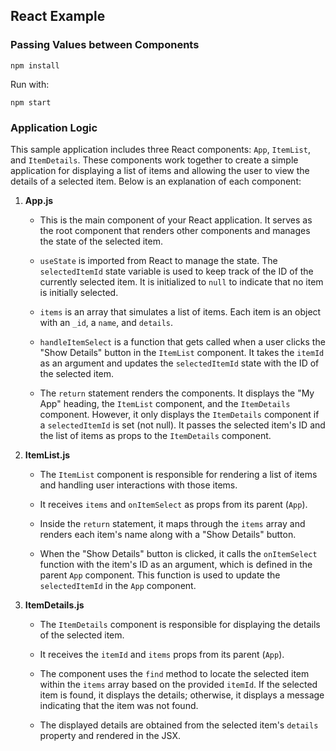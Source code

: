## React Example

### Passing Values between Components

`npm install`

Run with:

`npm start`

### Application Logic

This sample application includes three React components: `App`, `ItemList`, and `ItemDetails`. These components work together to create a simple application for displaying a list of items and allowing the user to view the details of a selected item. Below is an explanation of each component:

1. **App.js**

   - This is the main component of your React application. It serves as the root component that renders other components and manages the state of the selected item.

   - `useState` is imported from React to manage the state. The `selectedItemId` state variable is used to keep track of the ID of the currently selected item. It is initialized to `null` to indicate that no item is initially selected.

   - `items` is an array that simulates a list of items. Each item is an object with an `_id`, a `name`, and `details`.

   - `handleItemSelect` is a function that gets called when a user clicks the "Show Details" button in the `ItemList` component. It takes the `itemId` as an argument and updates the `selectedItemId` state with the ID of the selected item.

   - The `return` statement renders the components. It displays the "My App" heading, the `ItemList` component, and the `ItemDetails` component. However, it only displays the `ItemDetails` component if a `selectedItemId` is set (not null). It passes the selected item's ID and the list of items as props to the `ItemDetails` component.

2. **ItemList.js**

   - The `ItemList` component is responsible for rendering a list of items and handling user interactions with those items.

   - It receives `items` and `onItemSelect` as props from its parent (`App`).

   - Inside the `return` statement, it maps through the `items` array and renders each item's name along with a "Show Details" button.

   - When the "Show Details" button is clicked, it calls the `onItemSelect` function with the item's ID as an argument, which is defined in the parent `App` component. This function is used to update the `selectedItemId` in the `App` component.

3. **ItemDetails.js**

   - The `ItemDetails` component is responsible for displaying the details of the selected item.

   - It receives the `itemId` and `items` props from its parent (`App`).

   - The component uses the `find` method to locate the selected item within the `items` array based on the provided `itemId`. If the selected item is found, it displays the details; otherwise, it displays a message indicating that the item was not found.

   - The displayed details are obtained from the selected item's `details` property and rendered in the JSX.

